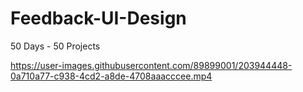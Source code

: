 # Feedback-UI-Design
50 Days - 50 Projects


https://user-images.githubusercontent.com/89899001/203944448-0a710a77-c938-4cd2-a8de-4708aaacccee.mp4

